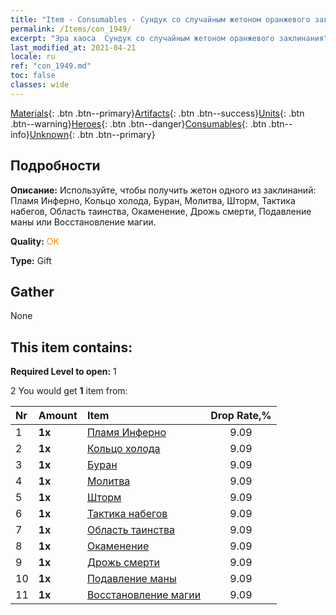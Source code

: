 ```yaml
---
title: "Item - Consumables - Сундук со случайным жетоном оранжевого заклинания"
permalink: /Items/con_1949/
excerpt: "Эра хаоса  Сундук со случайным жетоном оранжевого заклинания"
last_modified_at: 2021-04-21
locale: ru
ref: "con_1949.md"
toc: false
classes: wide
---
```

 [Materials](/ru/Items/){: .btn .btn--primary}[Artifacts](/ru/Items/Artifacts/){: .btn .btn--success}[Units](/ru/Items/Units/){: .btn .btn--warning}[Heroes](/ru/Items/Heroes/){: .btn .btn--danger}[Consumables](/ru/Items/Consumables/){: .btn .btn--info}[Unknown](/ru/Items/Unknown/){: .btn .btn--primary}

## Подробности
 **Описание:** Используйте, чтобы получить жетон одного из заклинаний: Пламя Инферно, Кольцо холода, Буран, Молитва, Шторм, Тактика набегов, Область таинства, Окаменение, Дрожь смерти, Подавление маны или Восстановление магии.

 **Quality:** <span style="color: #FF8C00">OK</span>

 **Type:** Gift

## Gather

  None

## This item contains:

 **Required Level to open:** 1

 2 You would get **1** item  from:

  | Nr | Amount |     Item    | Drop Rate,% |
  |:---|:-------|:------------|:---------:|
  | 1 |  **1x** | [Пламя Инферно](/ru/Items/her_406/) | 9.09 | 
  | 2 |  **1x** | [Кольцо холода](/ru/Items/her_421/) | 9.09 | 
  | 3 |  **1x** | [Буран](/ru/Items/her_423/) | 9.09 | 
  | 4 |  **1x** | [Молитва](/ru/Items/her_432/) | 9.09 | 
  | 5 |  **1x** | [Шторм](/ru/Items/her_445/) | 9.09 | 
  | 6 |  **1x** | [Тактика набегов](/ru/Items/her_450/) | 9.09 | 
  | 7 |  **1x** | [Область таинства](/ru/Items/her_470/) | 9.09 | 
  | 8 |  **1x** | [Окаменение](/ru/Items/her_471/) | 9.09 | 
  | 9 |  **1x** | [Дрожь смерти](/ru/Items/her_456/) | 9.09 | 
  | 10 |  **1x** | [Подавление маны](/ru/Items/her_480/) | 9.09 | 
  | 11 |  **1x** | [Восстановление магии](/ru/Items/her_482/) | 9.09 | 
